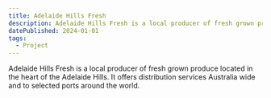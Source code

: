 ```yaml
---
title: Adelaide Hills Fresh
description: Adelaide Hills Fresh is a local producer of fresh grown produce located in the heart of the Adelaide Hills. It offers distribution services Australia wide and to selected ports around the world. 
datePublished: 2024-01-01
tags:
  - Project
---
```


Adelaide Hills Fresh is a local producer of fresh grown produce located in the heart of the Adelaide Hills. It offers distribution services Australia wide and to selected ports around the world. 
